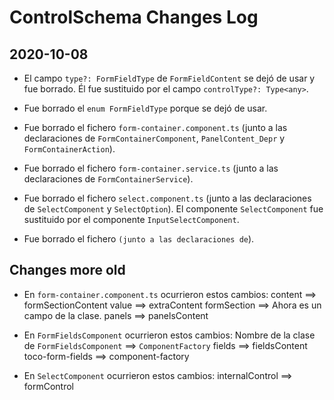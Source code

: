 
# ControlSchema Changes Log


## 2020-10-08

 - El campo `type?: FormFieldType` de `FormFieldContent` se dejó de usar y fue borrado. Él fue sustituido por el campo `controlType?: Type<any>`. 
 
 - Fue borrado el `enum FormFieldType` porque se dejó de usar. 
 
 - Fue borrado el fichero `form-container.component.ts` (junto a las declaraciones de `FormContainerComponent`, `PanelContent_Depr` y `FormContainerAction`). 
 
 - Fue borrado el fichero `form-container.service.ts` (junto a las declaraciones de `FormContainerService`). 
 
 - Fue borrado el fichero `select.component.ts` (junto a las declaraciones de `SelectComponent` y `SelectOption`). El componente `SelectComponent` fue sustituido por el componente `InputSelectComponent`.
 
 - Fue borrado el fichero `` (junto a las declaraciones de ``). 


## Changes more old

 - En `form-container.component.ts` ocurrieron estos cambios: 
content ==> formSectionContent 
value ==> extraContent 
formSection ==> Ahora es un campo de la clase. 
panels ==> panelsContent 

 - En `FormFieldsComponent` ocurrieron estos cambios: 
Nombre de la clase de `FormFieldsComponent` ==> `ComponentFactory` 
fields ==> fieldsContent 
toco-form-fields ==> component-factory 

 - En `SelectComponent` ocurrieron estos cambios: 
internalControl ==> formControl 



